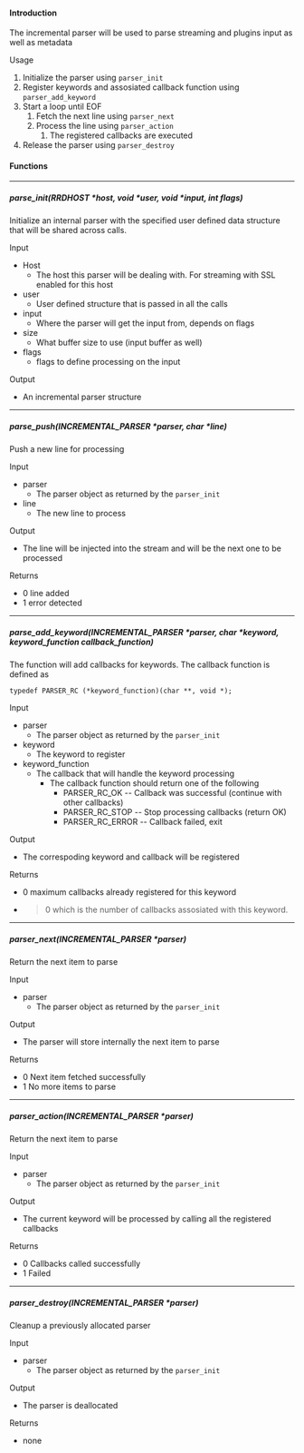 #### Introduction

The incremental parser will be used to parse streaming and plugins input as well as metadata


Usage


1.  Initialize the parser using `parser_init`
2.  Register keywords and assosiated callback function using `parser_add_keyword` 
3.  Start a loop until EOF
    1.  Fetch the next line using `parser_next`
    2.  Process the line using `parser_action` 
        1. The registered callbacks are executed
4.  Release the parser using `parser_destroy`

#### Functions

----
##### parse_init(RRDHOST *host, void *user, void *input, int flags)

Initialize an internal parser with the specified user defined data structure that will be shared across calls.

Input
- Host
  - The host this parser will be dealing with. For streaming with SSL enabled for this host
- user
  - User defined structure that is passed in all the calls
- input
  - Where the parser will get the input from, depends on flags
- size
  - What buffer size to use (input buffer as well)
- flags
  - flags to define processing on the input

Output
- An incremental parser structure
  


----
##### parse_push(INCREMENTAL_PARSER *parser, char *line)

Push a new line for processing

Input

- parser
  - The parser object as returned by the `parser_init`
- line
  - The new line to process
    

Output
- The line will be injected into the stream and will be the next one to be processed
  
Returns
- 0 line added
- 1 error detected
  
----   
##### parse_add_keyword(INCREMENTAL_PARSER *parser, char *keyword, keyword_function callback_function)

The function will add callbacks for keywords. The callback function is defined as

`typedef PARSER_RC (*keyword_function)(char **, void *);`

Input

- parser
  - The parser object as returned by the `parser_init`
- keyword
  - The keyword to register
- keyword_function
  - The callback that will handle the keyword processing
    * The callback function should return one of the following
      * PARSER_RC_OK -- Callback was successful (continue with other callbacks)
      * PARSER_RC_STOP -- Stop processing callbacks (return OK)
      * PARSER_RC_ERROR -- Callback failed, exit

Output
- The correspoding keyword and callback will be registered
  
Returns
- 0 maximum callbacks already registered for this keyword
- > 0 which is the number of callbacks assosiated with this keyword.

   
----
##### parser_next(INCREMENTAL_PARSER *parser)
Return the next item to parse

Input
- parser
  - The parser object as returned by the `parser_init`
  
Output
- The parser will store internally the next item to parse

Returns
- 0 Next item fetched successfully
- 1 No more items to parse

----
##### parser_action(INCREMENTAL_PARSER *parser)
Return the next item to parse

Input
- parser
  - The parser object as returned by the `parser_init`
  
Output
- The current keyword will be processed by calling all the registered callbacks

Returns
- 0 Callbacks called successfully
- 1 Failed

----
##### parser_destroy(INCREMENTAL_PARSER *parser)
Cleanup a previously allocated parser

Input
- parser
  - The parser object as returned by the `parser_init`
  
Output
- The parser is deallocated

Returns
- none
  